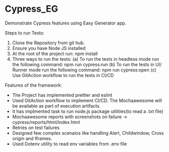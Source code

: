 # Cypress_EG
Demonstrate Cypress features using Easy Generator app.

Steps to run Tests:
1) Clone the Repository from git hub.
2) Ensure you have Node JS installed
3) At the root of the project run: npm install
4) Three ways to run the tests:
    (a) To run the tests in headless mode run the following command: npm run cypress:run
    (b) To run the tests in UI/ Runner mode run the following command: npm run cypress:open
    (c) Use GitAction workflow to run the tests in CI/CD

Features of the framework:
* The Project has implemented prettier and eslint
* Used GitAction workflow to implement CI/CD. The Mochaawesome will be available as part of execution artifacts.
* It has implmented task to run node.js package utilities(to read a .txt file)
* Mochaawesome reports with screenshots on failure -> cypress/reports/html/index.html
* Retries on test failures
* Designed few complex scenaios like handling Alert, Childwindow, Cross origin and Iframes.
* Used Dotenv utility to read env variables from .env file







